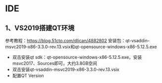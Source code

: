 # IDE

## 1、VS2019搭建QT环境
参考教程：https://blog.51cto.com/dlican/4882802
安装包：qt-vsaddin-msvc2019-x86-3.3.0-rev.13.vsix和qt-opensource-windows-x86-5.12.5.exe

- 双击安装qt sdk：qt-opensource-windows-x86-5.12.5.exe，安装msvc2017、Sources即可，大约3.8GB空间
- 双击安装qt-vsaddin-msvc2019-x86-3.3.0-rev.13.vsix
- 配置QT Version




